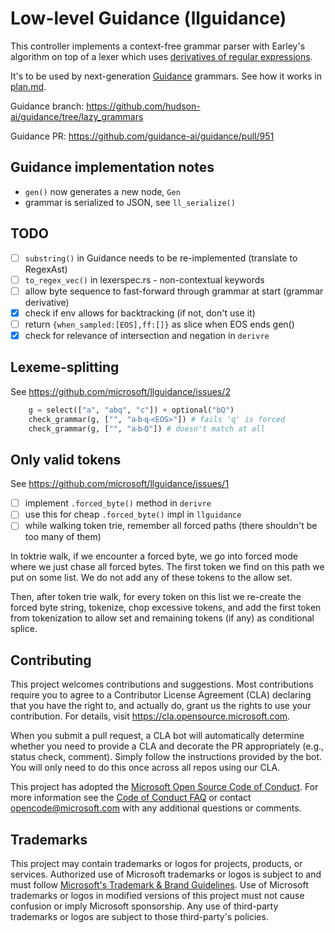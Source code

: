 # Low-level Guidance (llguidance)

This controller implements a context-free grammar parser with Earley's algorithm
on top of a lexer which uses [derivatives of regular expressions](https://github.com/microsoft/derivre).

It's to be used by next-generation [Guidance](https://github.com/guidance-ai/guidance) grammars.
See how it works in [plan.md](./plan.md).

Guidance branch: https://github.com/hudson-ai/guidance/tree/lazy_grammars

Guidance PR: https://github.com/guidance-ai/guidance/pull/951

## Guidance implementation notes

- `gen()` now generates a new node, `Gen`
- grammar is serialized to JSON, see `ll_serialize()`

## TODO

- [ ] `substring()` in Guidance needs to be re-implemented (translate to RegexAst)
- [ ] `to_regex_vec()` in lexerspec.rs - non-contextual keywords
- [ ] allow byte sequence to fast-forward through grammar at start (grammar derivative)
- [x] check if env allows for backtracking (if not, don't use it)
- [ ] return `{when_sampled:[EOS],ff:[]}` as slice when EOS ends gen()
- [x] check for relevance of intersection and negation in `derivre`

## Lexeme-splitting

See https://github.com/microsoft/llguidance/issues/2

```python
    g = select(["a", "abq", "c"]) + optional("bQ")
    check_grammar(g, ["", "a‧b‧q‧≺EOS≻"]) # fails 'q' is forced
    check_grammar(g, ["", "a‧b‧Q"]) # doesn't match at all
```

## Only valid tokens

See https://github.com/microsoft/llguidance/issues/1

- [ ] implement `.forced_byte()` method in `derivre`
- [ ] use this for cheap `.forced_byte()` impl in `llguidance`
- [ ] while walking token trie, remember all forced paths (there shouldn't be too many of them)

In toktrie walk, if we encounter a forced byte, we go into forced mode
where we just chase all forced bytes.
The first token we find on this path we put on some list.
We do not add any of these tokens to the allow set.

Then, after token trie walk, for every token on this list we re-create
the forced byte string, tokenize, chop excessive tokens, and add the first
token from tokenization to allow set and remaining tokens (if any) as conditional
splice.

## Contributing

This project welcomes contributions and suggestions.  Most contributions require you to agree to a
Contributor License Agreement (CLA) declaring that you have the right to, and actually do, grant us
the rights to use your contribution. For details, visit https://cla.opensource.microsoft.com.

When you submit a pull request, a CLA bot will automatically determine whether you need to provide
a CLA and decorate the PR appropriately (e.g., status check, comment). Simply follow the instructions
provided by the bot. You will only need to do this once across all repos using our CLA.

This project has adopted the [Microsoft Open Source Code of Conduct](https://opensource.microsoft.com/codeofconduct/).
For more information see the [Code of Conduct FAQ](https://opensource.microsoft.com/codeofconduct/faq/) or
contact [opencode@microsoft.com](mailto:opencode@microsoft.com) with any additional questions or comments.

## Trademarks

This project may contain trademarks or logos for projects, products, or services. Authorized use of Microsoft 
trademarks or logos is subject to and must follow 
[Microsoft's Trademark & Brand Guidelines](https://www.microsoft.com/en-us/legal/intellectualproperty/trademarks/usage/general).
Use of Microsoft trademarks or logos in modified versions of this project must not cause confusion or imply Microsoft sponsorship.
Any use of third-party trademarks or logos are subject to those third-party's policies.
